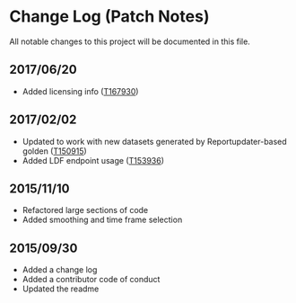 # Change Log (Patch Notes)

All notable changes to this project will be documented in this file.

## 2017/06/20
- Added licensing info ([T167930](https://phabricator.wikimedia.org/T167930))

## 2017/02/02
- Updated to work with new datasets generated by Reportupdater-based golden ([T150915](https://phabricator.wikimedia.org/T150915))
- Added LDF endpoint usage ([T153936](https://phabricator.wikimedia.org/T153936))

## 2015/11/10
- Refactored large sections of code
- Added smoothing and time frame selection

## 2015/09/30
- Added a change log
- Added a contributor code of conduct
- Updated the readme
